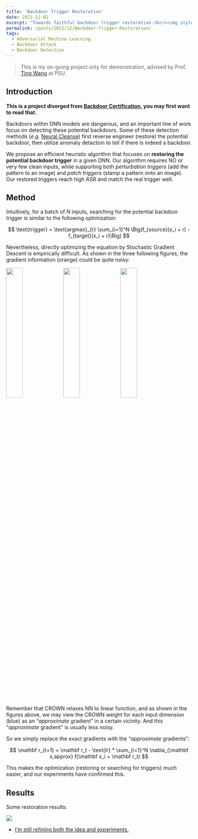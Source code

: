 ```yaml
---
title: 'Backdoor Trigger Restoration'
date: 2021-12-02
excerpt: "Towards faithful backdoor trigger restoration.<br/><img style='width: 100%' src='/images/backdoor_restore_results.png'>"
permalink: /posts/2021/12/Backdoor-Trigger-Restoration/
tags:
  - Adversarial Machine Learning
  - Backdoor Attack
  - Backdoor Detection
---
```


> This is my on-going project only for demonstration, advised by Prof. [Ting Wang](https://www.alpslab.ai/about/) at PSU.

## Introduction

**This is a project diverged from [Backdoor Certification](/posts/2021/12/Backdoor-Certification/), you may first want to read that.**

Backdoors within DNN models are dangerous, and an important line of work focus on detecting these potential backdoors. Some of these detection methods (*e.g.* [Neural Cleanse](https://ieeexplore.ieee.org/abstract/document/8835365/)) first reverse engineer (restore) the potential backdoor, then utilize anomaly detaction to tell if there is indeed a backdoor.

We propose an efficient heuristic algorithm that focuses on **restoring the potential backdoor trigger** in a given DNN. Our algorithm requires NO or very few clean inputs, while supporting both *perturbation triggers* (add the pattern to an image) and *patch triggers* (stamp a pattern onto an image). Our restored triggers reach high ASR and match the real trigger well.

## Method

Intuitively, for a batch of $N$ inputs, searching for the potential backdoor trigger is similar to the following optimization:

$$
\text{trigger} = \text{argmax}_{r} \sum_{i=1}^N \Big(f_{source}(x_i + r) - f_{target}(x_i + r)\Big)
$$

Nevertheless, directly optimizing the equation by Stochastic Gradient Descent is empirically difficult. As shown in the three following figures, the gradient information (orange) could be quite noisy:

<img style='width: 30%' src='/images/backdoor_restore_demo1.png'>
<img style='width: 30%' src='/images/backdoor_restore_demo2.png'>
<img style='width: 30%' src='/images/backdoor_restore_demo3.png'>

Remember that CROWN relaxes NN to linear function, and as shown in the figures above, we may view the CROWN weight for each input dimension (blue) as an “*approximate* gradient” in a certain vicinity. And this “*approximate* gradient” is usually less noisy.

So we simply replace the exact gradients with the “*approximate* gradients”:

$$
\mathbf r_{t+1} = \mathbf r_t - \text{lr} * \sum_{i=1}^N \nabla_{\mathbf x,approx} f(\mathbf x_i + \mathbf r_t)
$$

This makes the optimization (restoring or searching for triggers) much easier, and our experiments have confirmed this.


## Results

Some restoration results:

![](/images/backdoor_restore_results.png)

* <u>I’m still refining both the idea and experiments.</u>